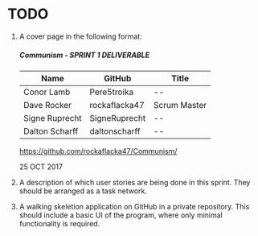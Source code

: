 # TODO
1.  A cover page in the following format:
  
      ##### Communism - SPRINT 1 DELIVERABLE

      | Name            | GitHub        | Title           |
      |-----------------|---------------|-----------------|
      | Conor Lamb      | Pere5troika   | --              |
      | Dave Rocker     | rockaflacka47 | Scrum Master    |
      | Signe Ruprecht  | SigneRuprecht | --              |
      | Dalton Scharff  | daltonscharff | --              |

      https://github.com/rockaflacka47/Communism/

      25 OCT 2017
  
2.  A description of which user stories are being done in this sprint. They should be arranged as a task network.

3.  A walking skeletion application on GitHub in a private repository. This should include a basic UI of the program, where only minimal functionality is required.
  
